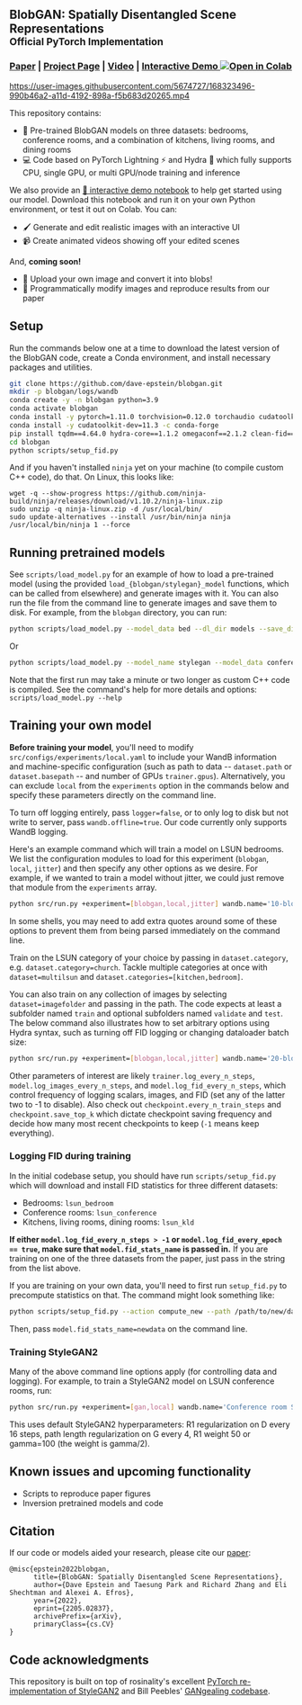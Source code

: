 ## BlobGAN: Spatially Disentangled Scene Representations<br><sub>Official PyTorch Implementation</sub><br> 

### [Paper](https://arxiv.org/abs/2205.02837) | [Project Page](https://dave.ml/blobgan) | [Video](https://www.youtube.com/watch?v=KpUv82VsU5k) | [Interactive Demo  ![Open in Colab](https://colab.research.google.com/assets/colab-badge.svg)](https://dave.ml/blobgan/demo)

https://user-images.githubusercontent.com/5674727/168323496-990b46a2-a11d-4192-898a-f5b683d20265.mp4

This repository contains:

* 🚂 Pre-trained BlobGAN models on three datasets: bedrooms, conference rooms, and a combination of kitchens, living rooms, and dining rooms
* 💻 Code based on PyTorch Lightning ⚡ and Hydra 🐍 which fully supports CPU, single GPU, or multi GPU/node training and inference

We also provide an [📓 interactive demo notebook](https://dave.ml/blobgan/demo) to help get started using our model. Download this notebook and run it on your own Python environment, or test it out on Colab. You can:

* 🖌️️ Generate and edit realistic images with an interactive UI
* 📹 Create animated videos showing off your edited scenes

And, **coming soon!**

* 📸 Upload your own image and convert it into blobs!
* 🧬 Programmatically modify images and reproduce results from our paper

## Setup

Run the commands below one at a time to download the latest version of the BlobGAN code, create a Conda environment, and install necessary packages and utilities.

```bash
git clone https://github.com/dave-epstein/blobgan.git
mkdir -p blobgan/logs/wandb
conda create -y -n blobgan python=3.9
conda activate blobgan
conda install -y pytorch=1.11.0 torchvision=0.12.0 torchaudio cudatoolkit=11.3 -c pytorch
conda install -y cudatoolkit-dev=11.3 -c conda-forge
pip install tqdm==4.64.0 hydra-core==1.1.2 omegaconf==2.1.2 clean-fid==0.1.23 wandb==0.12.11 ipdb==0.13.9 lpips==0.1.4 einops==0.4.1 inputimeout==1.0.4 pytorch-lightning==1.5.10 matplotlib==3.5.2 mpl_interactions[jupyter]==0.21.0 protobuf~=3.19.0 moviepy==1.0.3
cd blobgan
python scripts/setup_fid.py
```
And if you haven't installed `ninja` yet on your machine (to compile custom C++ code), do that. On Linux, this looks like:
```
wget -q --show-progress https://github.com/ninja-build/ninja/releases/download/v1.10.2/ninja-linux.zip
sudo unzip -q ninja-linux.zip -d /usr/local/bin/
sudo update-alternatives --install /usr/bin/ninja ninja /usr/local/bin/ninja 1 --force
```


## Running pretrained models

See `scripts/load_model.py` for an example of how to load a pre-trained model (using the provided `load_{blobgan/stylegan}_model` functions, which can be called from elsewhere) and generate images with it. You can also run the file from the command line to generate images and save them to disk. For example, from the `blobgan` directory, you can run:

```bash
python scripts/load_model.py --model_data bed --dl_dir models --save_dir out --n_imgs 32 --save_blobs --label_blobs
```

Or

```bash
python scripts/load_model.py --model_name stylegan --model_data conference --truncate 0.4
```
Note that the first run may take a minute or two longer as custom C++ code is compiled. See the command's help for more details and options: `scripts/load_model.py --help`

## Training your own model

**Before training your model**, you'll need to modify `src/configs/experiments/local.yaml` to include your WandB information and machine-specific configuration (such as path to data -- `dataset.path` or `dataset.basepath` -- and number of GPUs `trainer.gpus`). Alternatively, you can exclude `local` from the `experiments` option in the commands below and specify these parameters directly on the command line. 

To turn off logging entirely, pass `logger=false`, or to only log to disk but not write to server, pass `wandb.offline=true`. Our code currently only supports WandB logging.

Here's an example command which will train a model on LSUN bedrooms. We list the configuration modules to load for this experiment (`blobgan`, `local`, `jitter`) and then specify any other options as we desire. For example, if we wanted to train a model without jitter, we could just remove that module from the `experiments` array.

```bash
python src/run.py +experiment=[blobgan,local,jitter] wandb.name='10-blob BlobGAN on bedrooms' 
```

In some shells, you may need to add extra quotes around some of these options to prevent them from being parsed immediately on the command line.

Train on the LSUN category of your choice by passing in `dataset.category`, e.g. `dataset.category=church`. Tackle multiple categories at once with `dataset=multilsun` and `dataset.categories=[kitchen,bedroom]`.

You can also train on any collection of images by selecting `dataset=imagefolder` and passing in the path. The code expects at least a subfolder named `train` and optional subfolders named `validate` and `test`. The below command also illustrates how to set arbitrary options using Hydra syntax, such as turning off FID logging or changing dataloader batch size:

```bash
python src/run.py +experiment=[blobgan,local,jitter] wandb.name='20-blob BlobGAN on Places' dataset.dataloader.batch_size=24 +model.log_fid_every_epoch=false dataset=imagefolder +dataset.path=/path/to/places/ model.n_features=20
```

Other parameters of interest are likely `trainer.log_every_n_steps`, `model.log_images_every_n_steps`, and `model.log_fid_every_n_steps`, which control frequency of logging scalars, images, and FID (set any of the latter two to -1 to disable). Also check out `checkpoint.every_n_train_steps` and `checkpoint.save_top_k` which dictate checkpoint saving frequency and decide how many most recent checkpoints to keep (`-1` means keep everything).

### Logging FID during training

In the initial codebase setup, you should have run `scripts/setup_fid.py` which will download and install FID statistics for three different datasets:

* Bedrooms: `lsun_bedroom`
* Conference rooms: `lsun_conference`
* Kitchens, living rooms, dining rooms: `lsun_kld`

**If either `model.log_fid_every_n_steps > -1` or `model.log_fid_every_epoch == true`, make sure that `model.fid_stats_name` is passed in.** If you are training on one of the three datasets from the paper, just pass in the string from the list above.

If you are training on your own data, you'll need to first run `setup_fid.py` to precompute statistics on that. The command might look something like:

```bash
python scripts/setup_fid.py --action compute_new --path /path/to/new/data --name newdata -j 32 -bs 256
```

Then, pass `model.fid_stats_name=newdata` on the command line.

### Training StyleGAN2

Many of the above command line options apply (for controlling data and logging). For example, to train a StyleGAN2 model on LSUN conference rooms, run:

```bash
python src/run.py +experiment=[gan,local] wandb.name='Conference room StyleGAN2' dataset.category=conference
```

This uses default StyleGAN2 hyperparameters: R1 regularization on D every 16 steps, path length regularization on G every 4, R1 weight 50 or gamma=100 (the weight is gamma/2).

## Known issues and upcoming functionality
 
* Scripts to reproduce paper figures
* Inversion pretrained models and code

## Citation

If our code or models aided your research, please cite our [paper](https://arxiv.org/abs/2205.02837):
```
@misc{epstein2022blobgan,
      title={BlobGAN: Spatially Disentangled Scene Representations},
      author={Dave Epstein and Taesung Park and Richard Zhang and Eli Shechtman and Alexei A. Efros},
      year={2022},
      eprint={2205.02837},
      archivePrefix={arXiv},
      primaryClass={cs.CV}
}		
```

## Code acknowledgments

This repository is built on top of rosinality's excellent [PyTorch re-implementation of StyleGAN2](https://github.com/rosinality/stylegan2-pytorch) and Bill Peebles' [GANgealing codebase](https://github.com/wpeebles/gangealing).
